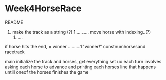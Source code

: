 # Week4HorseRace
README
1. make the track as a string (?)
1...........
move horse with indexing..(?)
.1......

if horse hits the end, = winner
..........1
"winner!"
constnumhorsesand racetrack

main
initialize the track and horses, get everything set uo
each turn involves asking each horse to advance and printing each horses line
that happens untill oneof the horses finishes the game

